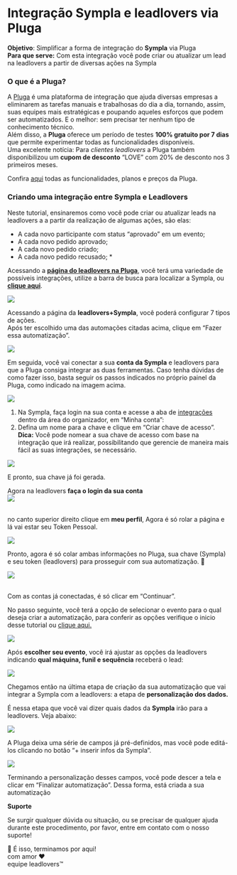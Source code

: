 # Integração Sympla e leadlovers via Pluga

**Objetivo**: Simplificar a forma de integração do **Sympla** via Pluga\
**Para que serve:** Com esta integração você pode criar ou atualizar um lead na leadlovers a partir de diversas ações na Sympla

### **O que é a Pluga?** <a href="#o-que-pluga" id="o-que-pluga"></a>

A [Pluga](https://pluga.co/?utm\_source=central+de+ajuda\&utm\_id=leadlovers) é uma plataforma de integração que ajuda diversas empresas a eliminarem as tarefas manuais e trabalhosas do dia a dia, tornando, assim, suas equipes mais estratégicas e poupando aqueles esforços que podem ser automatizados. E o melhor: sem precisar ter nenhum tipo de conhecimento técnico.\
Além disso, a **Pluga** oferece um período de testes **100% gratuito por 7 dias** que permite experimentar todas as funcionalidades disponíveis.\
Uma excelente notícia: Para _clientes leadlovers_ a Pluga também disponibilizou um **cupom de desconto** “LOVE” com 20% de desconto nos 3 primeiros meses.

Confira [aqui](https://pluga.co/precos/?utm\_source=central+de+ajuda\&utm\_id=leadlovers) todas as funcionalidades, planos e preços da Pluga.

### **Criando uma integração entre Sympla e Leadlovers**

Neste tutorial, ensinaremos como você pode  criar ou atualizar leads na leadlovers a a partir da realização de algumas ações, são elas:

* A cada novo participante com status “aprovado” em um evento;
* A cada novo pedido aprovado;
* A cada novo pedido criado;
* A cada novo pedido recusado;
  *

Acessando a [**página do leadlovers na Pluga**](https://www.google.com/url?q=https://pluga.co/ferramentas/leadlovers/integracao/\&sa=D\&source=docs\&ust=1677251797979937\&usg=AOvVaw2pU1zNG6IM73o6wQjSmLwe), você terá uma variedade de possíveis integrações, utilize a barra de busca para localizar a Sympla, ou [**clique aqui**](https://pluga.co/ferramentas/sympla/integracao/leadlovers/).

![](https://suporte.love/wp-content/uploads/2023/02/1-2-1024x634.png)

Acessando a página da **leadlovers+Sympla**, você poderá configurar 7 tipos de ações.\
Após ter escolhido uma das automações citadas acima, clique em “Fazer essa automatização”.

![](https://suporte.love/wp-content/uploads/2023/02/2-3.png)

Em seguida, você vai conectar a sua **conta da Sympla** e leadlovers para que a Pluga consiga integrar as duas ferramentas. Caso tenha dúvidas de como fazer isso, basta seguir os passos indicados no próprio painel da Pluga, como indicado na imagem acima.

![](https://lh3.googleusercontent.com/ialNfJLeMe\_6sje8oImNhul5nhIo07RmsMRUJ0eNCHg1YxLO3Fi1TjpBBFZ\_I6AV8WnAdaGNrwmjUJYsaB3A3lokTJtMii\_cG--KtFpOTszcFQ6H0hghzH-0kef\_sOar3dBWJjB\_\_Nmx-Oaopq6xz5MZ8wbuV4-CQQ7FwpzfjQxp4-7CqhwF5HBB7BrJAHX4JPmE8FQWL8IVoljCg1sinQqsIbjhMOddrEMABqQCT-dY2\_pBFiKSuj8kmWiBkaLt3VIOBZjiCCwQJDmPxPEVNuy3dpO2JQkkPM2h\_dHKyfnajh8S4ra4yziKrvxfU87Z-oCniraTflK68H4vop6oo34O3DuHixg2vHmOI0rx3mVkcO9b2x\_vdk0BIu5Jb92WXkUzTnu4cLthZDiFjcaEockmL6p2wFF5UNyL4BqPLCuNgGd55aqVaXQh2v19T76ZuLIpDlnEqoht2NdCKtNH\_7dRG0iaSMP9ftbSIovYt4hPbFRKHE7fvvpPAESfUOFH-0yasSiPUNNe5MWSsTixSRpmfhB3X72laNg6sf81LXibZ-fuuiHXPnrQ4V6gTadt6CiYUfo8badGB6VWuNe1coZHg1sVSS1O8eCHbZD2cL3RIUaEwPW5PZguKCm88RVYEGNWoqHfjV--NEW2MTx17Cw-zLAK1iovzylaO8JUMmerBasYX-Dtu\_qYVQx7DhK\_DohV94VujW8L3EpC4gCgz5qNk3nkVBfCalM6VnOzZAo7lYJ3Row08FE3U3VoIJ5Qnb1c7CGu9UWsDA2XdyW3FJobyn8JaN0EIdsizPkTAQO8s3jPM9ykRK2U2CEzqln8pIOHhO352rOYY-RlVP46nZJQqEgtLO7kKpAa2u6OSRDwxc5HoHPQ5gmXr5yyMPJhez\_z37B6mrgv42Rjl1Vs6xbheliBSLJcoLnqjqZOBcCXV77A0sKbR135kJp8cpjxmMkdqiTXCVaLPrHuvuZYW7kQmDnTJTgPvyk5TYlr1hhdVkaoGro=w1353-h576-no?authuser=0)

1. Na Sympla, faça login na sua conta e acesse a aba de [integrações](https://organizador.sympla.com.br/minha-conta#tab-integracoes) dentro da área do organizador, em “Minha conta”:
2. Defina um nome para a chave e clique em “Criar chave de acesso”.\
   **Dica:** Você pode nomear a sua chave de acesso com base na integração que irá realizar, possibilitando que gerencie de maneira mais fácil as suas integrações, se necessário.

![](https://suporte.love/wp-content/uploads/2023/02/3-1.png)

&#x20;E pronto, sua chave já foi gerada.

Agora na leadlovers **faça o login da sua conta**\
![](https://suporte.love/wp-content/uploads/2023/02/2.jpg)

\
no canto superior direito clique em **meu perfil**, Agora é só rolar a página e lá vai estar seu Token Pessoal.&#x20;

![](https://suporte.love/wp-content/uploads/2023/02/4.jpg)

Pronto, agora é só colar ambas informações no Pluga, sua chave (Sympla) e seu token (leadlovers) para prosseguir com sua automatização. 🙂

![](https://suporte.love/wp-content/uploads/2023/02/4-2.png)

\
Com as contas já conectadas, é só clicar em “Continuar”.

No passo seguinte, você terá a opção de selecionar o evento para o qual deseja criar a automatização, para conferir as opções verifique o inicio desse tutorial ou [clique aqui.](https://pluga.co/ferramentas/sympla/integracao/leadlovers/)

![](https://suporte.love/wp-content/uploads/2023/02/5-1.png)

Após **escolher seu evento**, você irá ajustar as opções da leadlovers indicando **qual máquina, funil e sequência** receberá o lead:

![](https://suporte.love/wp-content/uploads/2023/02/6-1.png)

Chegamos então na última etapa de criação da sua automatização que vai integrar a Sympla com  a leadlovers: a etapa de **personalização dos dados.**

É nessa etapa que você vai dizer quais dados da **Sympla** irão para a leadlovers. Veja abaixo:

![](https://suporte.love/wp-content/uploads/2023/02/7-1.png)

A Pluga deixa uma série de campos já pré-definidos, mas você pode editá-los clicando no botão “+ inserir infos da Sympla”.

![](https://suporte.love/wp-content/uploads/2023/02/8-1.png)

Terminando a personalização desses campos, você pode descer a tela e clicar em “Finalizar automatização”. Dessa forma, está criada a sua automatização

**Suporte**

Se surgir qualquer dúvida ou situação, ou se precisar de qualquer ajuda durante este procedimento, por favor, entre em contato com o nosso suporte!

🏁 É isso, terminamos por aqui!\
com amor ❤\
equipe leadlovers™
